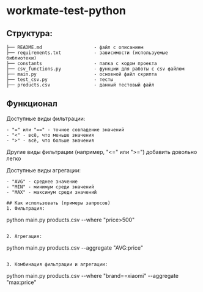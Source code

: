 # workmate-test-python
## Структура:
```
├── README.md                   - файл с описанием
├── requirements.txt            - зависимости (используемые библиотеки)
├── constants                   - папка с кодом проекта
├── csv_functions.py            - функции для работы с csv файлом
├── main.py                     - основной файл скрипта
├── test_csv.py                 - тесты
├── products.csv                - данный тестовый файл
```

## Функционал
Доступные виды фильтрации:
```
- "=" или "==" - точное совпадение значений
- "<" - всё, что меньше значения
- ">" - всё, что больше значения
```
Другие виды фильтрации (например, "<=" или ">=") добавить довольно легко

Доступные виды агрегации:
```
- "AVG" - среднее значение
- "MIN" - минимум среди значений
- "MAX" - максимум среди значений

## Как использовать (примеры запросов)
1. Фильтрация:
```
python main.py products.csv --where "price>500"
```

2. Агрегация:
```
python main.py products.csv --aggregate "AVG:price"
```

3. Комбинация фильтрации и агрегации:
```
python main.py products.csv --where "brand==xiaomi" --aggregate "max:price"
```
